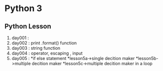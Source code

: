 #	Python 3
##	Python Lesson
1. day001 : 
2. day002 : print .format() function 
3. day003 : string function 
4. day004 : operator, escaping , input 
5. day005 : *if else statement
            *lesson5a->single decition maker
            *lesson5b->multiple decition maker
            *lesson5c->multiple decition maker in a loop